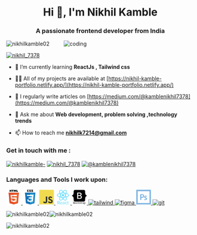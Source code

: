 <h1 align="center">Hi 👋, I'm Nikhil Kamble</h1>
<h3 align="center">A passionate frontend developer from India</h3>
<img align="right" alt="coding" width="350" src="https://user-images.githubusercontent.com/55389276/140866485-8fb1c876-9a8f-4d6a-98dc-08c4981eaf70.gif">

<p align="left"> <img src="https://komarev.com/ghpvc/?username=nikhilkamble02&label=Profile%20views&color=0e75b6&style=flat" alt="nikhilkamble02" /> </p>

<p align="left"> <a href="https://twitter.com/nikhil_7378" target="blank"><img src="https://img.shields.io/twitter/follow/nikhil_7378?logo=twitter&style=for-the-badge" alt="nikhil_7378" /></a> </p>

- 🌱 I’m currently learning **ReactJs , Tailwind css**

- 👨‍💻 All of my projects are available at [https://nikhil-kamble-portfolio.netlify.app/](https://nikhil-kamble-portfolio.netlify.app/)

- 📝 I regularly write articles on [https://medium.com/@kamblenikhil7378](https://medium.com/@kamblenikhil7378)

- 💬 Ask me about **Web development, problem solving ,technology trends**

- 📫 How to reach me **nikhilk7214@gmail.com**

<h3 align="left">Get in touch with me :</h3>
<p align="left">
  <a href="https://linkedin.com/in/nikhilkamble-" target="blank"><img align="center" src="https://raw.githubusercontent.com/rahuldkjain/github-profile-readme-generator/master/src/images/icons/Social/linked-in-alt.svg" alt="nikhilkamble-" height="30" width="40" /></a>
<a href="https://twitter.com/nikhil_7378" target="blank"><img align="center" src="https://raw.githubusercontent.com/rahuldkjain/github-profile-readme-generator/master/src/images/icons/Social/twitter.svg" alt="nikhil_7378" height="30" width="40" /></a>
<a href="https://medium.com/@kamblenikhil7378" target="blank"><img align="center" src="https://raw.githubusercontent.com/rahuldkjain/github-profile-readme-generator/master/src/images/icons/Social/medium.svg" alt="@kamblenikhil7378" height="30" width="40" /></a>
</p>


<h3 align="left">Languages and Tools I work upon:</h3>
<p align="left">
    <a href="https://www.w3.org/html/" target="_blank" rel="noreferrer"> <img
            src="https://raw.githubusercontent.com/devicons/devicon/master/icons/html5/html5-original-wordmark.svg"
            alt="html5" width="40" height="40" /> </a>
    <a href="https://www.w3schools.com/css/" target="_blank" rel="noreferrer"> <img
            src="https://raw.githubusercontent.com/devicons/devicon/master/icons/css3/css3-original-wordmark.svg"
            alt="css3" width="40" height="40" /> </a>
    <a href="https://developer.mozilla.org/en-US/docs/Web/JavaScript" target="_blank" rel="noreferrer"> <img
            src="https://raw.githubusercontent.com/devicons/devicon/master/icons/javascript/javascript-original.svg"
            alt="javascript" width="40" height="40" /> </a>
    <a href="https://reactjs.org/" target="_blank" rel="noreferrer"> <img
            src="https://raw.githubusercontent.com/devicons/devicon/master/icons/react/react-original-wordmark.svg"
            alt="react" width="40" height="40" /> </a>
    <a href="https://getbootstrap.com" target="_blank" rel="noreferrer"> <img
            src="https://raw.githubusercontent.com/devicons/devicon/master/icons/bootstrap/bootstrap-plain-wordmark.svg"
            alt="bootstrap" width="40" height="40" /> </a>
    <a href="https://tailwindcss.com/" target="_blank" rel="noreferrer"> <img
            src="https://www.vectorlogo.zone/logos/tailwindcss/tailwindcss-icon.svg" alt="tailwind" width="40"
            height="40" /> </a>
    <a href="https://www.figma.com/" target="_blank" rel="noreferrer">
        <img src="https://www.vectorlogo.zone/logos/figma/figma-icon.svg" alt="figma" width="40" height="40" /> </a>
    <a href="https://www.photoshop.com/en" target="_blank" rel="noreferrer"> <img
            src="https://raw.githubusercontent.com/devicons/devicon/master/icons/photoshop/photoshop-line.svg"
            alt="photoshop" width="40" height="40" /> </a>
    <a href="https://git-scm.com/" target="_blank" rel="noreferrer"> <img
            src="https://www.vectorlogo.zone/logos/git-scm/git-scm-icon.svg" alt="git" width="40" height="40" /> </a>

</p>


<p style="display:block"><img  align="left" src="https://github-readme-stats.vercel.app/api/top-langs?username=nikhilkamble02&show_icons=true&locale=en&layout=compact" alt="nikhilkamble02" /></p>

<p>&nbsp;<img align="left" src="https://github-readme-stats.vercel.app/api?username=nikhilkamble02&show_icons=true&locale=en" alt="nikhilkamble02" /></p>

<p><img align="left" src="https://github-readme-streak-stats.herokuapp.com/?user=nikhilkamble02&" alt="nikhilkamble02" /></p>

